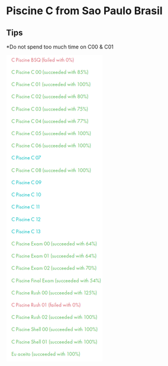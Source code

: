 # Piscine C from Sao Paulo Brasil
## Tips
*Do not spend too much time on C00 & C01

![Image Mark](PDF/IMG/mark.png)
